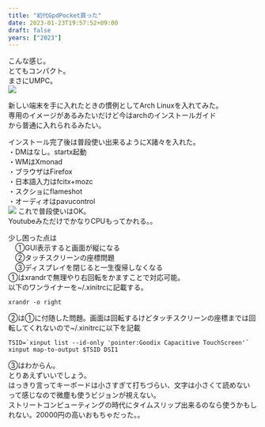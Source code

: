 ```yaml
---
title: "初代GpdPocket買った"
date: 2023-01-23T19:57:52+09:00
draft: false
years: ["2023"]
---
```


こんな感じ。  
とてもコンパクト。  
まさにUMPC。  
![](/images/20230123/20230120_141150.jpg)

新しい端末を手に入れたときの慣例としてArch Linuxを入れてみた。  
専用のイメージがあるみたいだけど今はarchのインストールガイド  
から普通に入れられるみたい。

インストール完了後は普段使い出来るようにX諸々を入れた。  
・DMはなし。startx起動  
・WMはXmonad  
・ブラウザはFirefox  
・日本語入力はfcitx+mozc  
・スクショにflameshot  
・オーディオはpavucontrol  
![](/images/20230123/20230120_233428.jpg)
これで普段使いはOK。  
YoutubeみただけでかなりCPUもってかれる。。  

少し困った点は  
　①GUI表示すると画面が縦になる  
　②タッチスクリーンの座標問題  
　③ディスプレイを閉じると一生復帰しなくなる  
①はxrandrで無理やり右回転をかますことで対応可能。  
以下のワンライナーを~/.xinitrcに記載する。  
```
xrandr -o right
```
②は①に付随した問題。画面は回転するけどタッチスクリーンの座標までは回転してくれないので~/.xinitrcに以下を記載  
```
TSID=`xinput list --id-only 'pointer:Goodix Capacitive TouchScreen'`
xinput map-to-output $TSID DSI1
```
③はわからん。  
とりあえずいいでしょう。    
はっきり言ってキーボードは小さすぎて打ちづらい、文字は小さくて読めない
って感じなので微塵も使うビジョンが視えない。  
ストリートコンピューティングの時代にタイムスリップ出来るのなら使うかもしれない。20000円の高いおもちゃだった。。

